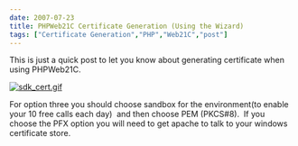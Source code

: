 ```yaml
---
date: 2007-07-23
title: PHPWeb21C Certificate Generation (Using the Wizard)
tags: ["Certificate Generation","PHP","Web21C","post"]
---
```

This is just a quick post to let you know about generating certificate when using PHPWeb21C.  
  
[![sdk_cert.gif](https://simonmcmanus.files.wordpress.com/2007/07/sdk_cert.gif)](https://simonmcmanus.files.wordpress.com/2007/07/sdk_cert.gif "sdk_cert.gif")  
  
For option three you should choose sandbox for the environment(to enable your 10 free calls each day)  and then choose PEM (PKCS#8).  If you choose the PFX option you will need to get apache to talk to your windows certificate store.

        